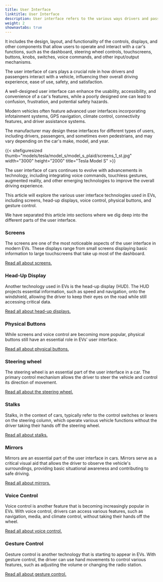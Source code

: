 ```yaml
---
title: User Interface
linktitle: User Interface
description: User interface refers to the various ways drivers and passengers interact with the features and controls of a vehicle.
weight: 2
shownavtabs: true
---
```

<!-- markdownlint-disable MD033 -->
 
It includes the design, layout, and functionality of the controls, displays, and other components that allow users to operate and interact with a car's functions, such as the dashboard, steering wheel controls, touchscreens, buttons, knobs, switches, voice commands, and other input/output mechanisms.

The user interface of cars plays a crucial role in how drivers and passengers interact with a vehicle, influencing their overall driving experience, ease of use, safety, and satisfaction.

A well-designed user interface can enhance the usability, accessibility, and convenience of a car's features, while a poorly designed one can lead to confusion, frustration, and potential safety hazards.

Modern vehicles often feature advanced user interfaces incorporating infotainment systems, GPS navigation, climate control, connectivity features, and driver assistance systems.

The manufacturer may design these interfaces for different types of users, including drivers, passengers, and sometimes even pedestrians, and may vary depending on the car's make, model, and year.

{{< sitefiguresized thumb="models/tesla/model_s/model_s_plaid/screens_1_st.jpg" width="3000" height="2000" title="Tesla Model S" >}}

The user interface of cars continues to evolve with advancements in technology, including integrating voice commands, touchless gestures, augmented reality, and other emerging technologies to improve the overall driving experience.

This article will explore the various user interface technologies used in EVs, including screens, head-up displays, voice control, physical buttons, and gesture control.

We have separated this article into sections where we dig deep into the different parts of the user interface.

### Screens

The screens are one of the most noticeable aspects of the user interface in modern EVs. These displays range from small screens displaying basic information to large touchscreens that take up most of the dashboard.

[Read all about screens.](screens/)

### Head-Up Display

Another technology used in EVs is the head-up display (HUD). The HUD projects essential information, such as speed and navigation, onto the windshield, allowing the driver to keep their eyes on the road while still accessing critical data.

[Read all about head-up displays.](hud/)

### Physical Buttons

While screens and voice control are becoming more popular, physical buttons still have an essential role in EVs' user interface.

[Read all about physical buttons.](buttons/)

### Steering wheel

The steering wheel is an essential part of the user interface in a car. The primary control mechanism allows the driver to steer the vehicle and control its direction of movement.

[Read all about the steering wheel.](steeringwheel/)

### Stalks

Stalks, in the context of cars, typically refer to the control switches or levers on the steering column, which operate various vehicle functions without the driver taking their hands off the steering wheel.

[Read all about stalks.](stalks/)

### Mirrors

Mirrors are an essential part of the user interface in cars. Mirrors serve as a critical visual aid that allows the driver to observe the vehicle's surroundings, providing basic situational awareness and contributing to safe driving.

[Read all about mirrors.](mirrors/)

### Voice Control

Voice control is another feature that is becoming increasingly popular in EVs. With voice control, drivers can access various features, such as navigation, media, and climate control, without taking their hands off the wheel.

[Read all about voice control.](voicecontrol/)

### Gesture Control

Gesture control is another technology that is starting to appear in EVs. With gesture control, the driver can use hand movements to control various features, such as adjusting the volume or changing the radio station.

[Read all about gesture control.](gesturecontrol/)

